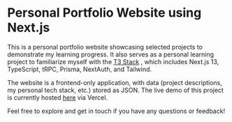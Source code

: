 # Personal Portfolio Website using Next.js

This is a personal portfolio website showcasing selected projects to demonstrate my learning progress. It also serves as a personal learning project to familiarize myself with the [T3 Stack](https://create.t3.gg/) , which includes Next.js 13, TypeScript, tRPC, Prisma, NextAuth, and Tailwind.

The website is a frontend-only application, with data (project descriptions, my personal tech stack, etc.) stored as JSON. The live demo of this project is currently hosted [here](https://portfolio-next-git-main-paddomannos-projects.vercel.app/) via Vercel.

Feel free to explore and get in touch if you have any questions or feedback!
